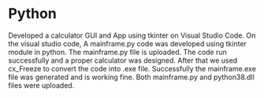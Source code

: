# Python
Developed a calculator GUI and App using tkinter on Visual Studio Code.
On the visual studio code, A mainframe.py code was developed using tkinter module in python.
The mainframe.py file is uploaded.
The code run successfully and a proper calculator was designed.
After that we used cx_Freeze to convert the code into .exe file.
Successfully the mainframe.exe file was generated and is working fine.
Both mainframe.py and python38.dll files were uploaded.
